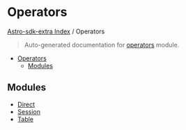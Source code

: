 # Operators

[Astro-sdk-extra Index](../README.md#astro-sdk-extra-index) /
Operators

> Auto-generated documentation for [operators](../../src/astro_extras/operators/__init__.py) module.

- [Operators](#operators)
  - [Modules](#modules)

## Modules

- [Direct](./direct.md)
- [Session](./session.md)
- [Table](./table.md)